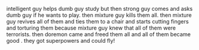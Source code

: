 intelligent guy helps dumb guy study but then strong guy comes and asks dumb guy if he wants to play. then mixture guy kills them all.
then mixture guy revives all of them and ties them to a chair and starts cutting fingers and torturing them because mixture guy knew that all of them were terrorists. then doremon came and freed them all and all of them became good . they got superpowers and could fly!